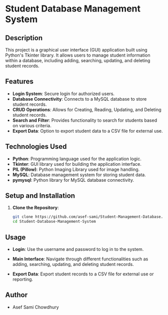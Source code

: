 # Student Database Management System

## Description
This project is a graphical user interface (GUI) application built using Python's Tkinter library. It allows users to manage student information within a database, including adding, searching, updating, and deleting student records.

## Features
- **Login System**: Secure login for authorized users.
- **Database Connectivity**: Connects to a MySQL database to store student records.
- **CRUD Operations**: Allows for Creating, Reading, Updating, and Deleting student records.
- **Search and Filter**: Provides functionality to search for students based on various criteria.
- **Export Data**: Option to export student data to a CSV file for external use.

## Technologies Used
- **Python**: Programming language used for the application logic.
- **Tkinter**: GUI library used for building the application interface.
- **PIL (Pillow)**: Python Imaging Library used for image handling.
- **MySQL**: Database management system for storing student data.
- **pymysql**: Python library for MySQL database connectivity.

## Setup and Installation
1. **Clone the Repository**:
   ```bash
   git clone https://github.com/asef-sami/Student-Management-Database.git
   cd Student-Database-Management-System

## Usage

- **Login**:
  Use the username and password to log in to the system.
  
- **Main Interface**:
  Navigate through different functionalities such as adding, searching, updating, and deleting student records.
  
- **Export Data**:
  Export student records to a CSV file for external use or reporting.


## Author

- Asef Sami Chowdhury
